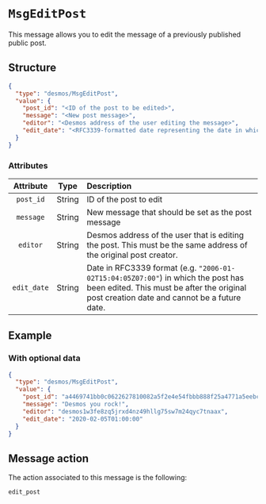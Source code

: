 # `MsgEditPost`
This message allows you to edit the message of a previously published public post.

## Structure
```json
{
  "type": "desmos/MsgEditPost",
  "value": {
    "post_id": "<ID of the post to be edited>",
    "message": "<New post message>",
    "editor": "<Desmos address of the user editing the message>",
    "edit_date": "<RFC3339-formatted date representing the date in which the post has been edited>"
  }
}
```

### Attributes
| Attribute | Type | Description |
| :-------: | :----: | :-------- |
| `post_id` | String | ID of the post to edit |
| `message` | String | New message that should be set as the post message |
| `editor` | String | Desmos address of the user that is editing the post. This must be the same address of the original post creator. |
| `edit_date` | String | Date in RFC3339 format (e.g. `"2006-01-02T15:04:05Z07:00"`) in which the post has been edited. This must be after the original post creation date and cannot be a future date. |

## Example
### With optional data
```json
{
  "type": "desmos/MsgEditPost",
  "value": {
    "post_id": "a4469741bb0c0622627810082a5f2e4e54fbbb888f25a4771a5eebc697d30cfc",
    "message": "Desmos you rock!",
    "editor": "desmos1w3fe8zq5jrxd4nz49hllg75sw7m24qyc7tnaax",
    "edit_date": "2020-02-05T01:00:00"
  }
}
```

## Message action
The action associated to this message is the following: 

```
edit_post
```